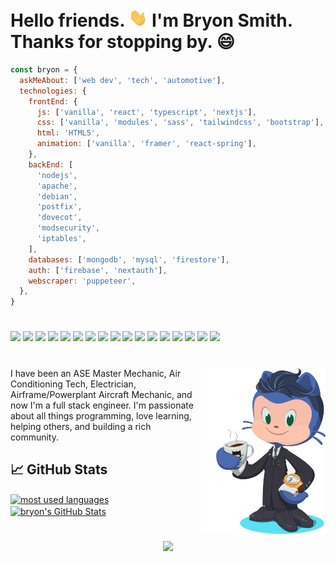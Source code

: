 # Hello friends. <img src="images/wave.gif" width="30"> I'm **Bryon Smith**. Thanks for stopping by. &#x1F604;

```javascript
const bryon = {
  askMeAbout: ['web dev', 'tech', 'automotive'],
  technologies: {
    frontEnd: {
      js: ['vanilla', 'react', 'typescript', 'nextjs'],
      css: ['vanilla', 'modules', 'sass', 'tailwindcss', 'bootstrap'],
      html: 'HTML5',
      animation: ['vanilla', 'framer', 'react-spring'],
    },
    backEnd: [
      'nodejs',
      'apache',
      'debian',
      'postfix',
      'dovecot',
      'modsecurity',
      'iptables',
    ],
    databases: ['mongodb', 'mysql', 'firestore'],
    auth: ['firebase', 'nextauth'],
    webscraper: 'puppeteer',
  },
}
```

#

<!-- https://simpleicons.org/ -->

![](https://img.shields.io/badge/OS-Linux-informational?style=flat&logo=linux&logoColor=white&color=2bbc8a)
![](https://img.shields.io/badge/OS-Debian-informational?style=flat&logo=debian&logoColor=white&color=2bbc8a)
![](https://img.shields.io/badge/OS-Debian-informational?style=flat&logo=debian&logoColor=white&color=2bbc8a)
![](https://img.shields.io/badge/Shell-Bash-informational?style=flat&logo=gnu-bash&logoColor=white&color=2bbc8a)
![](https://img.shields.io/badge/Code-JavaScript-informational?style=flat&logo=javascript&logoColor=white&color=2bbc8a)
![](https://img.shields.io/badge/Code-TypeScript-informational?style=flat&logo=TypeScript&logoColor=white&color=2bbc8a)
![](https://img.shields.io/badge/Framework-React-informational?style=flat&logo=react&logoColor=white&color=2bbc8a)
![](https://img.shields.io/badge/Framework-Nextjs-informational?style=flat&logo=next.js&logoColor=white&color=2bbc8a)
![](https://img.shields.io/badge/WebScraper-Puppeteer-informational?style=flat&logo=Puppeteer&logoColor=white&color=2bbc8a)
![](https://img.shields.io/badge/Backend-Nodejs-informational?style=flat&logo=node.js&logoColor=white&color=2bbc8a)
![](https://img.shields.io/badge/Backend-Apache-informational?style=flat&logo=apache&logoColor=white&color=2bbc8a)
![](https://img.shields.io/badge/Database-MongoDB-informational?style=flat&logo=mongodb&logoColor=white&color=2bbc8a)
![](https://img.shields.io/badge/Database-Firebase-informational?style=flat&logo=firebase&logoColor=white&color=2bbc8a)
![](https://img.shields.io/badge/HTML-HTML5-informational?style=flat&logo=html5&logoColor=white&color=2bbc8a)
![](https://img.shields.io/badge/CSS-CSS3-informational?style=flat&logo=css3&logoColor=white&color=2bbc8a)
![](https://img.shields.io/badge/CSS-Sass-informational?style=flat&logo=sass&logoColor=white&color=2bbc8a)
![](https://img.shields.io/badge/CSS-Tailwind_CSS-informational?style=flat&logo=Tailwind-CSS&logoColor=white&color=2bbc8a)

#

<img src="images/octocat-flip.gif" alt="bryon's octocat" width="200" align="right">
I have been an ASE Master Mechanic, Air Conditioning Tech, Electrician, Airframe/Powerplant Aircraft Mechanic, and now I'm a full stack engineer. I'm passionate about all things programming, love learning, helping others, and building a rich community.

<p> </p>

## &#x1f4c8; GitHub Stats

<a href="https://github.com/webmastersmith/webmastersmith">
  <img align="center" src="https://github-readme-stats.vercel.app/api/top-langs/?username=webmastersmith&hide=css,java,html,&title_color=ffffff&text_color=c9cacc&icon_color=2bbc8a&bg_color=1d1f21&langs_count=3&theme=blueberry" alt="most used languages"/>
</a>
<a href="https://github.com/webmastersmith/webmastersmith">
  <img align="center" src="https://github-readme-stats.vercel.app/api?username=webmastersmith&show_icons=true&line_height=27&count_private=true&title_color=ffffff&text_color=c9cacc&icon_color=2bbc8a&bg_color=1d1f21" alt="bryon's GitHub Stats" />
</a>

#

<div align="center">

![](https://komarev.com/ghpvc/?username=webmastersmith&color=0ca4a5)

</div>
